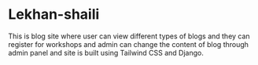 # Lekhan-shaili
This is blog site where user can view different types of blogs and they can register for workshops and admin can change the content of blog through admin panel and site is built using Tailwind CSS and Django.
